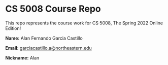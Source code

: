 # CS 5008 Course Repo

This repo represents the course work for CS 5008, The Spring 2022 Online Edition!

**Name:** Alan Fernando Garcia Castillo

**Email:** garciacastillo.a@northeastern.edu

**Nickname:** Alan



